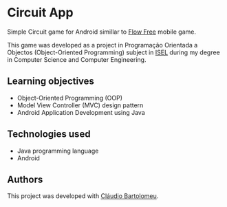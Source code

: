 # Circuit App

Simple Circuit game for Android simillar to [Flow Free](https://play.google.com/store/apps/details?id=com.bigduckgames.flow) mobile game. 

This game was developed as a project in Programação Orientada a Objectos (Object-Oriented Programming) subject in [ISEL](https://www.isel.pt) during my degree in Computer Science and Computer Engineering.

## Learning objectives

* Object-Oriented Programming (OOP)
* Model View Controller (MVC) design pattern
* Android Application Development using Java 

## Technologies used

* Java programming language
* Android

## Authors

This project was developed with [Cláudio Bartolomeu](https://github.com/cbartolomeu).
